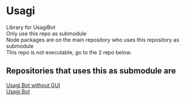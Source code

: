 # Usagi
Library for UsagiBot  
Only use this repo as submodule  
Node packages are on the main repository who uses this repository as submodule  
This repo is not executable, go to the 2 repo below.

## Repositories that uses this as submodule are
[Usagi Bot without GUI](https://github.com/Xuljian/UsagiBotGuiless)  
[Usagi Bot](https://github.com/Xuljian/UsagiBot)
